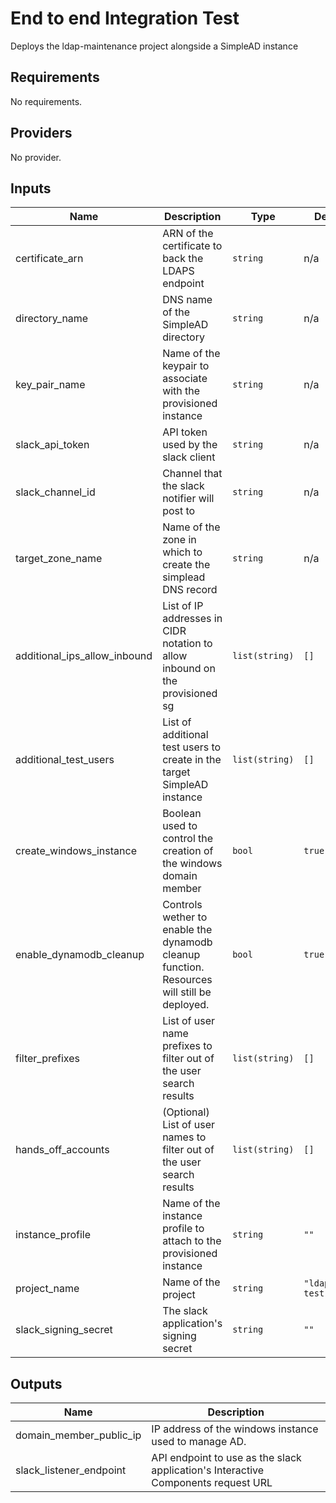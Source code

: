 # End to end Integration Test

Deploys the ldap-maintenance project alongside a SimpleAD instance

<!-- BEGIN TFDOCS -->
## Requirements

No requirements.

## Providers

No provider.

## Inputs

| Name | Description | Type | Default | Required |
|------|-------------|------|---------|:--------:|
| certificate\_arn | ARN of the certificate to back the LDAPS endpoint | `string` | n/a | yes |
| directory\_name | DNS name of the SimpleAD directory | `string` | n/a | yes |
| key\_pair\_name | Name of the keypair to associate with the provisioned instance | `string` | n/a | yes |
| slack\_api\_token | API token used by the slack client | `string` | n/a | yes |
| slack\_channel\_id | Channel that the slack notifier will post to | `string` | n/a | yes |
| target\_zone\_name | Name of the zone in which to create the simplead DNS record | `string` | n/a | yes |
| additional\_ips\_allow\_inbound | List of IP addresses in CIDR notation to allow inbound on the provisioned sg | `list(string)` | `[]` | no |
| additional\_test\_users | List of additional test users to create in the target SimpleAD instance | `list(string)` | `[]` | no |
| create\_windows\_instance | Boolean used to control the creation of the windows domain member | `bool` | `true` | no |
| enable\_dynamodb\_cleanup | Controls wether to enable the dynamodb cleanup function. Resources will still be deployed. | `bool` | `true` | no |
| filter\_prefixes | List of user name prefixes to filter out of the user search results | `list(string)` | `[]` | no |
| hands\_off\_accounts | (Optional) List of user names to filter out of the user search results | `list(string)` | `[]` | no |
| instance\_profile | Name of the instance profile to attach to the provisioned instance | `string` | `""` | no |
| project\_name | Name of the project | `string` | `"ldapmaint-test"` | no |
| slack\_signing\_secret | The slack application's signing secret | `string` | `""` | no |

## Outputs

| Name | Description |
|------|-------------|
| domain\_member\_public\_ip | IP address of the windows instance used to manage AD. |
| slack\_listener\_endpoint | API endpoint to use as the slack application's Interactive Components request URL |

<!-- END TFDOCS -->
